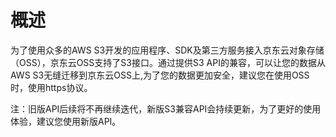 # 概述

为了使用众多的AWS S3开发的应用程序、SDK及第三方服务接入京东云对象存储（OSS），京东云OSS支持了S3接口。通过提供S3 API的兼容，可以让您的数据从AWS S3无缝迁移到京东云OSS上,为了您的数据更加安全，建议您在使用OSS时，使用https协议。

注：旧版API后续将不再继续迭代，新版S3兼容API会持续更新，为了更好的使用体验，建议您使用新版API。
